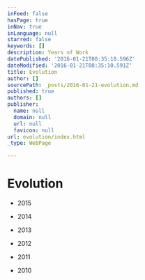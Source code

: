 ```yaml
---
inFeed: false
hasPage: true
inNav: true
inLanguage: null
starred: false
keywords: []
description: Years of Work
datePublished: '2016-01-21T08:35:18.596Z'
dateModified: '2016-01-21T08:35:10.591Z'
title: Evolution
author: []
sourcePath: _posts/2016-01-21-evolution.md
published: true
authors: []
publisher:
  name: null
  domain: null
  url: null
  favicon: null
url: evolution/index.html
_type: WebPage

---
```

# Evolution

* 2015

* 2014

* 2013

* 2012

* 2011

* 2010